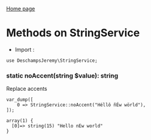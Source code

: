 [Home page](/wiki)
# Methods on StringService

- Import :
```
use DeschampsJeremy\StringService;
```

### static noAccent(string $value): string
Replace accents
```
var_dump([
    0 => StringService::noAccent("Héllô ñÉw wörld"),
]);

array(1) {
  [0]=> string(15) "Hello nEw world"
}
```